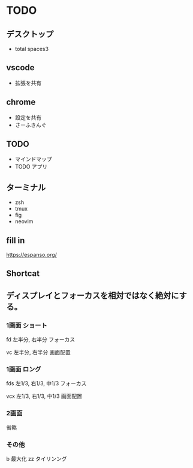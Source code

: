 # TODO

## デスクトップ

- total spaces3

## vscode

- 拡張を共有

## chrome

- 設定を共有
- さーふきんぐ

## TODO

- マインドマップ
- TODO アプリ

## ターミナル

- zsh
- tmux
- fig
- neovim

## fill in

https://espanso.org/

## Shortcat

## ディスプレイとフォーカスを相対ではなく絶対にする。

### 1画面 ショート

fd 左半分, 右半分 フォーカス

vc 左半分, 右半分 画面配置

### 1画面 ロング

fds 左1/3, 右1/3, 中1/3 フォーカス

vcx 左1/3, 右1/3, 中1/3 画面配置

### 2画面

省略

### その他

b 最大化 zz タイリンング
